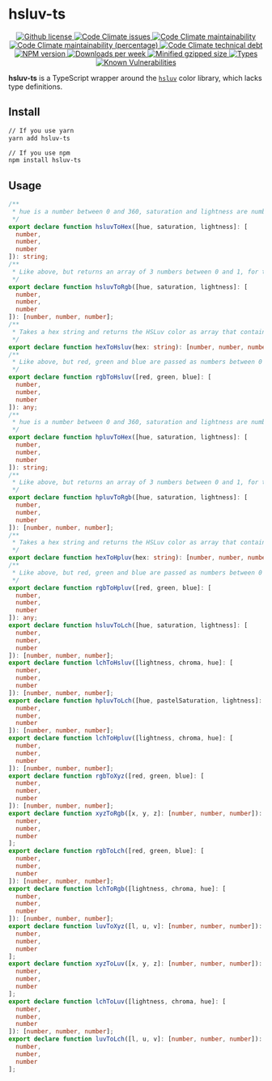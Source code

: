 # hsluv-ts

<p align="center">
  <!-- License -->
  <a href="./LICENSE">
    <img src="https://img.shields.io/github/license/gfmio/hsluv-ts.svg" alt="Github license" title="Github license" />
  </a>
  <!-- Code Climate -->
  <a href="https://codeclimate.com/github/gfmio/hsluv-ts/issues">
    <img src="https://img.shields.io/codeclimate/issues/gfmio/hsluv-ts.svg" alt="Code Climate issues" title="Code Climate issues" />
  </a>
  <a href="https://codeclimate.com/github/gfmio/hsluv-ts/maintainability">
    <img src="https://img.shields.io/codeclimate/maintainability/gfmio/hsluv-ts.svg" alt="Code Climate maintainability" title="Code Climate maintainability" />
  </a>
  <a href="https://codeclimate.com/github/gfmio/hsluv-ts/maintainability">
    <img src="https://img.shields.io/codeclimate/maintainability-percentage/gfmio/hsluv-ts.svg" alt="Code Climate maintainability (percentage)" title="Code Climate maintainability (percentage)" />
  </a>
  <a href="https://codeclimate.com/github/gfmio/hsluv-ts">
    <img src="https://img.shields.io/codeclimate/tech-debt/gfmio/hsluv-ts.svg" alt="Code Climate technical debt" title="Code Climate technical debt" />
  </a>
  <!-- NPM -->
  <a href="https://www.npmjs.com/package/hsluv-ts">
    <img src="https://img.shields.io/npm/v/hsluv-ts.svg" alt="NPM version" title="NPM version" />
  </a>
  <a href="https://www.npmjs.com/package/hsluv-ts">
    <img src="https://img.shields.io/npm/dw/hsluv-ts.svg" alt="Downloads per week" title="Downloads per week" />
  </a>
  <a href="https://www.npmjs.com/package/hsluv-ts">
    <img src="https://img.shields.io/bundlephobia/minzip/hsluv-ts.svg" alt="Minified gzipped size" title="Minified gzipped size" />
  </a>
  <a href="https://www.npmjs.com/package/hsluv-ts">
    <img src="https://img.shields.io/npm/types/hsluv-ts.svg" alt="Types" title="Types" />
  </a>
  <a href="#">
    <img src="https://img.shields.io/snyk/vulnerabilities/npm/hsluv-ts.svg" alt="Known Vulnerabilities" title="Known Vulnerabilities">
  </a>
</p>

**hsluv-ts** is a TypeScript wrapper around the [`hsluv`](https://www.npmjs.com/package/hsluv) color library, which lacks type definitions.

## Install

```sh
// If you use yarn
yarn add hsluv-ts

// If you use npm
npm install hsluv-ts
```

## Usage

```ts
/**
 * hue is a number between 0 and 360, saturation and lightness are numbers between 0 and 100. This function returns the resulting color as a hex string.
 */
export declare function hsluvToHex([hue, saturation, lightness]: [
  number,
  number,
  number
]): string;
/**
 * Like above, but returns an array of 3 numbers between 0 and 1, for the r, g, and b channel.
 */
export declare function hsluvToRgb([hue, saturation, lightness]: [
  number,
  number,
  number
]): [number, number, number];
/**
 * Takes a hex string and returns the HSLuv color as array that contains the hue(0 - 360), saturation(0 - 100) and lightness(0 - 100) channel.Note: The result can have rounding errors.For example saturation can be 100.00000000000007
 */
export declare function hexToHsluv(hex: string): [number, number, number];
/**
 * Like above, but red, green and blue are passed as numbers between 0 and 1.
 */
export declare function rgbToHsluv([red, green, blue]: [
  number,
  number,
  number
]): any;
/**
 * hue is a number between 0 and 360, saturation and lightness are numbers between 0 and 100. This function returns the resulting color as a hex string.
 */
export declare function hpluvToHex([hue, saturation, lightness]: [
  number,
  number,
  number
]): string;
/**
 * Like above, but returns an array of 3 numbers between 0 and 1, for the r, g, and b channel.
 */
export declare function hpluvToRgb([hue, saturation, lightness]: [
  number,
  number,
  number
]): [number, number, number];
/**
 * Takes a hex string and returns the HSLuv color as array that contains the hue(0 - 360), saturation(0 - 100) and lightness(0 - 100) channel.Note: The result can have rounding errors.For example saturation can be 100.00000000000007
 */
export declare function hexToHpluv(hex: string): [number, number, number];
/**
 * Like above, but red, green and blue are passed as numbers between 0 and 1.
 */
export declare function rgbToHpluv([red, green, blue]: [
  number,
  number,
  number
]): any;
export declare function hsluvToLch([hue, saturation, lightness]: [
  number,
  number,
  number
]): [number, number, number];
export declare function lchToHsluv([lightness, chroma, hue]: [
  number,
  number,
  number
]): [number, number, number];
export declare function hpluvToLch([hue, pastelSaturation, lightness]: [
  number,
  number,
  number
]): [number, number, number];
export declare function lchToHpluv([lightness, chroma, hue]: [
  number,
  number,
  number
]): [number, number, number];
export declare function rgbToXyz([red, green, blue]: [
  number,
  number,
  number
]): [number, number, number];
export declare function xyzToRgb([x, y, z]: [number, number, number]): [
  number,
  number,
  number
];
export declare function rgbToLch([red, green, blue]: [
  number,
  number,
  number
]): [number, number, number];
export declare function lchToRgb([lightness, chroma, hue]: [
  number,
  number,
  number
]): [number, number, number];
export declare function luvToXyz([l, u, v]: [number, number, number]): [
  number,
  number,
  number
];
export declare function xyzToLuv([x, y, z]: [number, number, number]): [
  number,
  number,
  number
];
export declare function lchToLuv([lightness, chroma, hue]: [
  number,
  number,
  number
]): [number, number, number];
export declare function luvToLch([l, u, v]: [number, number, number]): [
  number,
  number,
  number
];
```

